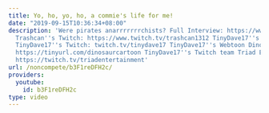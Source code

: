 ```yaml
---
title: Yo, ho, yo, ho, a commie's life for me!
date: "2019-09-15T10:36:34+08:00"
description: 'Were pirates anarrrrrrrchists? Full Interview: https://www.youtube.com/watch?v=q8MaGAJNHLA
  Trashcan''s Twitch: https://www.twitch.tv/trashcan1312 TinyDave17''s Mastodon: @tinydave@mastodon.social
  TinyDave17''s Twitch: twitch.tv/tinydave17 TinyDave17''s Webtoon Dinosaur Cartoon
  https://tinyurl.com/dinosaurcartoon TinyDave17''s Twitch team Triad Entertainment
  https://twitch.tv/triadentertainment'
url: /noncompete/b3F1reDFH2c/
providers:
  youtube:
    id: b3F1reDFH2c
type: video
---
```

